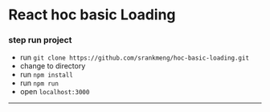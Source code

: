 # React hoc basic Loading

### step run project

- run `git clone https://github.com/srankmeng/hoc-basic-loading.git`
- change to directory
- run `npm install`
- run `npm run`
- open `localhost:3000`

***
